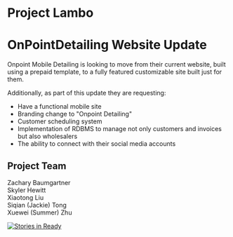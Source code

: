 # Project Lambo

# OnPointDetailing Website Update

Onpoint Mobile Detailing is looking to move from their current website, built using a prepaid template, to a fully featured customizable site built just for them.

Additionally, as part of this update they are requesting:
- Have a functional mobile site
- Branding change to "Onpoint Detailing"
- Customer scheduling system
- Implementation of RDBMS to manage not only customers and invoices but also wholesalers
- The ability to connect with their social media accounts


## Project Team

Zachary Baumgartner  
Skyler Hewitt  
Xiaotong Liu  
Siqian (Jackie) Tong  
Xuewei (Summer) Zhu

 


[![Stories in Ready](https://badge.waffle.io/asu-cis-capstone/lambo.svg?label=ready&title=Ready)](http://waffle.io/asu-cis-capstone/lambo)
